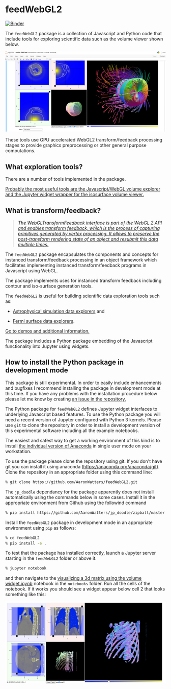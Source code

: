 # feedWebGL2

[![Binder](https://mybinder.org/badge.svg)](https://mybinder.org/v2/gh/AaronWatters/feedWebGL2/master)

The `feedWebGL2` package is a collection of Javascript and Python code that include tools for
exploring scientific data such as the volume viewer shown below.


<img src="magnetic_field.png" width=600/>

These tools use GPU accelerated WebGL2 transform/feedback processing stages to provide
graphics preprocessing or other general purpose computations.

## What exploration tools?

There are a number of tools implemented in the package.

[Probably the most useful tools are the Javascript/WebGL volume explorer and the Jupyter widget
wrapper for the isosurface volume viewer.](volume_viewer.md)


## What is transform/feedback?

<blockquote>
<a href="https://developer.mozilla.org/en-US/docs/Web/API/WebGLTransformFeedback"><em>
The WebGLTransformFeedback interface is part of the WebGL 2 API and enables transform feedback, which is the process of capturing primitives generated by vertex processing. It allows to preserve the post-transform rendering state of an object and resubmit this data multiple times.
</em></a>
</blockquote>

The <code>feedWebGL2</code> package encapsulates the components
and concepts for
instanced transform/feedback processing in an object framework
which facilitates implementing instanced transform/feedback programs
in Javascript using WebGL.

The package implements uses for instanced transform feedback
including contour and iso-surface generation tools.

The <code>feedWebGL2</code> is useful for building scientific data exploration tools
such as:

* <a href="https://github.com/flatironinstitute/radiation_viz">Astrophysical simulation data explorers</a> and

* <a href="https://github.com/flatironinstitute/Fermi_surface_visualization">Fermi surface data explorers</a>.

<a href="https://flatironinstitute.github.io/feedWebGL2/">
Go to demos and additional information.
</a>


The package includes a Python package embedding of the Javascript functionality into Jupyter using widgets.

## How to install the Python package in development mode

This package is still experimental.  In order to easily include enhancements and bugfixes
I recommend installing the package in development mode at this time.  If you have any problems
with the installation procedure below please let me know by creating 
<a href="https://github.com/flatironinstitute/feedWebGL2/issues">
an issue in the repository.</a>

The Python package for <code>feedWebGL2</code> defines Jupyter widget interfaces to underlying
Javascript based features.  To use the Python package you will need a recent version of Jupyter
configured with Python 3 kernels.  Please use `git` to clone the repository in order to
install a development version of this experimental software including all the example notebooks.

The easiest and safest way to get a working environment of this kind is to install
<a href="https://www.anaconda.com/products/individual">the individual version of Anaconda</a>
in single user mode on your workstation.

To use the package please clone the repository using git.  If you don't have git you can install it
using anaconda (<a href="https://anaconda.org/anaconda/git">https://anaconda.org/anaconda/git</a>).
Clone the repository in an appropriate folder using this command line:

```bash
% git clone https://github.com/AaronWatters/feedWebGL2.git
```

The `jp_doodle` dependancy for the package apparently does not install
automatically using the commands below in some cases.  Install it in
the appropriate environment from Github using the followind command

```bash
% pip install https://github.com/AaronWatters/jp_doodle/zipball/master
```

Install the `feedWebGL2` package in development mode
in an appropriate environment using `pip`
as follows:

```bash
% cd feedWebGL2
% pip install -e .
```

To test that the package has installed correctly, launch a Jupyter server starting in the
`feedWebGL2` folder or above it.

```bash
% jupyter notebook
```

and then navigate to the 
<a href="https://github.com/AaronWatters/feedWebGL2/blob/master/notebooks/visualizing%20a%203d%20matrix%20using%20the%20volume%20widget.ipynb">
visualizing a 3d matrix using the volume widget.ipynb</a> notebook in the `notebooks` folder.
Run all the cells of the notebook.  If it works you should see a widget appear below
cell 2 that looks something like this:

<img src="./notebooks/torso.png">


